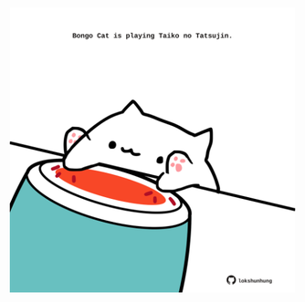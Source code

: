 <!-- built at 21/11/2023, 21:00:46 UTC -->
<p align="center">
  <img width="500" height="500" src="./ReadmeImage.svg">
</p>
